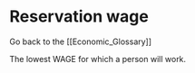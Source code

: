 # Reservation wage

Go back to the [[Economic_Glossary]]


The lowest WAGE for which a person will work.

